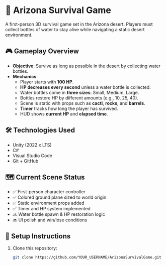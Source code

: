 # 🌵 Arizona Survival Game

A first-person 3D survival game set in the Arizona desert. Players must collect bottles of water to stay alive while navigating a static desert environment.

## 🎮 Gameplay Overview

- **Objective**: Survive as long as possible in the desert by collecting water bottles.
- **Mechanics**:
  - Player starts with **100 HP**.
  - **HP decreases every second** unless a water bottle is collected.
  - Water bottles come in **three sizes**: Small, Medium, Large.
  - Bottles restore HP by different amounts (e.g., 10, 25, 40).
  - Scene is static with props such as **cacti**, **rocks**, and **barrels**.
  - **Timer** tracks how long the player has survived.
  - HUD shows **current HP** and **elapsed time**.

## 🛠️ Technologies Used

- Unity (2022.x LTS)
- C#
- Visual Studio Code
- Git + GitHub

## 🗺️ Current Scene Status

- ✅ First-person character controller
- ✅ Colored ground plane sized to world origin
- ✅ Static environment props added
- ✅ Timer and HP system implemented
- 🔜 Water bottle spawn & HP restoration logic
- 🔜 UI polish and win/lose conditions

## 🧪 Setup Instructions

1. Clone this repository:
   ```bash
   git clone https://github.com/YOUR_USERNAME/ArizonaSurvivalGame.git
